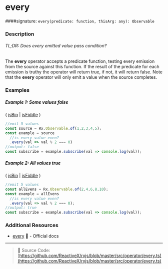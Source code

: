# every
####signature: `every(predicate: function, thisArg: any): Observable`

### Description

###### TL;DR: Does every emitted value pass condition?

The **every** operator accepts a predicate function, testing every emission from the source against this function. If the result of the predicate for each emission is truthy the operator will return true, if not, it will return false.  Note that the **every** operator will only emit a value when the source completes. 

### Examples

##### Example 1: Some values false

( [jsBin](http://jsbin.com/cibijotase/1/edit?js,console) | [jsFiddle](https://jsfiddle.net/btroncone/1b46tsm7/) )

```js
//emit 5 values
const source = Rx.Observable.of(1,2,3,4,5);
const example = source
  //is every value even?
  .every(val => val % 2 === 0)
//output: false
const subscribe = example.subscribe(val => console.log(val));
```

##### Example 2: All values true

( [jsBin](http://jsbin.com/yuxefiviko/1/edit?js,console) | [jsFiddle](https://jsfiddle.net/btroncone/x34nLmcj/) )

```js
//emit 5 values
const allEvens = Rx.Observable.of(2,4,6,8,10);
const example = allEvens
  //is every value even?
  .every(val => val % 2 === 0);
//output: true
const subscribe = example.subscribe(val => console.log(val));
```


### Additional Resources
* [every](http://reactivex.io/rxjs/class/es6/Observable.js~Observable.html#instance-method-every) :newspaper: - Official docs

---
> :file_folder: Source Code:  [https://github.com/ReactiveX/rxjs/blob/master/src/operator/every.ts](https://github.com/ReactiveX/rxjs/blob/master/src/operator/every.ts)
